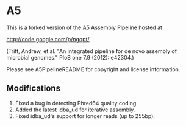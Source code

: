 A5
==

This is a forked version of the A5 Assembly Pipeline hosted at 

http://code.google.com/p/ngopt/

(Tritt, Andrew, et al. "An integrated pipeline for de novo assembly of microbial genomes." PloS one 7.9 (2012): e42304.)

Please see A5PipelineREADME for copyright and license information.


Modifications
-------------

1. Fixed a bug in detecting Phred64 quality coding.
2. Added the latest idba_ud for iterative assembly.
3. Fixed idba_ud's support for longer reads (up to 255bp).

